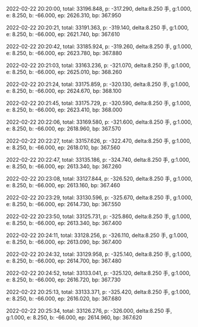 2022-02-22 20:20:00, total: 33196.848, p: -317.290, delta:8.250 手, g:1.000, e: 8.250, b: -66.000, ep: 2626.310, bp: 367.950

2022-02-22 20:20:21, total: 33191.363, p: -319.140, delta:8.250 手, g:1.000, e: 8.250, b: -66.000, ep: 2621.740, bp: 367.610

2022-02-22 20:20:42, total: 33185.924, p: -319.260, delta:8.250 手, g:1.000, e: 8.250, b: -66.000, ep: 2623.780, bp: 367.880

2022-02-22 20:21:03, total: 33163.236, p: -321.070, delta:8.250 手, g:1.000, e: 8.250, b: -66.000, ep: 2625.010, bp: 368.260

2022-02-22 20:21:24, total: 33175.859, p: -320.130, delta:8.250 手, g:1.000, e: 8.250, b: -66.000, ep: 2624.670, bp: 368.100

2022-02-22 20:21:45, total: 33175.729, p: -320.590, delta:8.250 手, g:1.000, e: 8.250, b: -66.000, ep: 2623.410, bp: 368.000

2022-02-22 20:22:06, total: 33169.580, p: -321.600, delta:8.250 手, g:1.000, e: 8.250, b: -66.000, ep: 2618.960, bp: 367.570

2022-02-22 20:22:27, total: 33157.626, p: -322.470, delta:8.250 手, g:1.000, e: 8.250, b: -66.000, ep: 2618.010, bp: 367.560

2022-02-22 20:22:47, total: 33135.186, p: -324.740, delta:8.250 手, g:1.000, e: 8.250, b: -66.000, ep: 2613.340, bp: 367.260

2022-02-22 20:23:08, total: 33127.844, p: -326.520, delta:8.250 手, g:1.000, e: 8.250, b: -66.000, ep: 2613.160, bp: 367.460

2022-02-22 20:23:29, total: 33130.596, p: -325.670, delta:8.250 手, g:1.000, e: 8.250, b: -66.000, ep: 2614.730, bp: 367.550

2022-02-22 20:23:50, total: 33125.731, p: -325.860, delta:8.250 手, g:1.000, e: 8.250, b: -66.000, ep: 2613.340, bp: 367.400

2022-02-22 20:24:11, total: 33128.256, p: -326.110, delta:8.250 手, g:1.000, e: 8.250, b: -66.000, ep: 2613.090, bp: 367.400

2022-02-22 20:24:32, total: 33129.958, p: -325.140, delta:8.250 手, g:1.000, e: 8.250, b: -66.000, ep: 2614.700, bp: 367.480

2022-02-22 20:24:52, total: 33133.041, p: -325.120, delta:8.250 手, g:1.000, e: 8.250, b: -66.000, ep: 2616.720, bp: 367.730

2022-02-22 20:25:13, total: 33133.371, p: -325.420, delta:8.250 手, g:1.000, e: 8.250, b: -66.000, ep: 2616.020, bp: 367.680

2022-02-22 20:25:34, total: 33126.276, p: -326.000, delta:8.250 手, g:1.000, e: 8.250, b: -66.000, ep: 2614.960, bp: 367.620